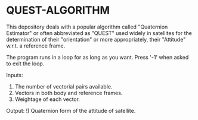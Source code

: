 # QUEST-ALGORITHM
This depository deals with a popular algorithm called "Quaternion Estimator" or often abbreviated as "QUEST" used widely in satellites for the determination of their "orientation" or more appropriately, their "Attitude" w.r.t. a reference frame. 

The program runs in a loop for as long as you want.
Press '-1' when asked to exit the loop.

Inputs:
1) The number of vectorial pairs available.
2) Vectors in both body and reference frames.
3) Weightage of each vector.

Output:
!) Quaternion form of the attitude of satellite.
